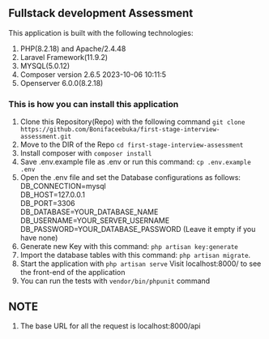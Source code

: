 ## Fullstack development Assessment
This application is built with the following technologies:
1. PHP(8.2.18) and Apache/2.4.48
2. Laravel Framework(11.9.2)
3. MYSQL(5.0.12)
4. Composer version 2.6.5 2023-10-06 10:11:5
5. Openserver 6.0.0(8.2.18)

### This is how you can install this application
1. Clone this Repository(Repo) with the following command `git clone https://github.com/Bonifaceebuka/first-stage-interview-assessment.git`
2. Move to the DIR of the Repo `cd first-stage-interview-assessment`
3. Install composer with `composer install`
4. Save .env.example file as .env or run this command: `cp .env.example .env`
5.	Open the .env file and set the Database configurations as follows:<br>
	DB_CONNECTION=mysql<br>
	DB_HOST=127.0.0.1<br>
	DB_PORT=3306<br>
	DB_DATABASE=YOUR_DATABASE_NAME<br>
	DB_USERNAME=YOUR_SERVER_USERNAME<br>
	DB_PASSWORD=YOUR_DATABASE_PASSWORD (Leave it empty if you have none)<br>
6. Generate new Key with this command: `php artisan key:generate`
7. Import the database tables with this command: `php artisan migrate`.
10. Start the application with `php artisan serve`
	Visit localhost:8000/ to see the front-end of the application
11. You can run the tests with `vendor/bin/phpunit` command

## NOTE
1. The base URL for all the request is localhost:8000/api